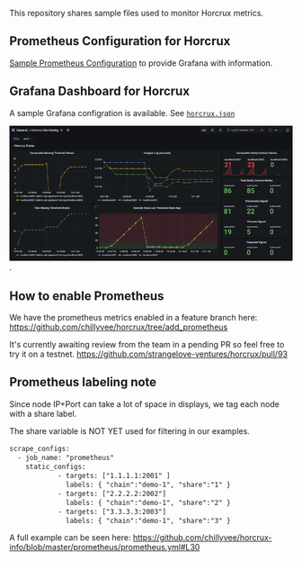 This repository shares sample files used to monitor Horcrux metrics.


## Prometheus Configuration for Horcrux

[Sample Prometheus Configuration](https://github.com/chillyvee/horcrux-info/raw/master/prometheus/prometheus.yml "Sample Prometheus Configuration") to provide Grafana with information.


## Grafana Dashboard for Horcrux

A sample Grafana configration is available.  See [`horcrux.json`](https://github.com/chillyvee/horcrux-info/blob/master/grafana/horcrux.json)

![Sample Grafana Dashboard](https://github.com/chillyvee/horcrux-info/raw/master/grafana/grafana.png "Sample Grafana Dashboard").



## How to enable Prometheus 

We have the prometheus metrics enabled in a feature branch here:
https://github.com/chillyvee/horcrux/tree/add_prometheus

It's currently awaiting review from the team in a pending PR so feel free to try it on a testnet.
https://github.com/strangelove-ventures/horcrux/pull/93

## Prometheus labeling note
Since node IP+Port can take a lot of space in displays, we tag each node with a share label.

The share variable is NOT YET used for filtering in our examples.

```
scrape_configs:
  - job_name: "prometheus"
    static_configs:
            - targets: ["1.1.1.1:2001" ]
              labels: { "chain":"demo-1", "share":"1" }
            - targets: ["2.2.2.2:2002"]
              labels: { "chain":"demo-1", "share":"2" }
            - targets: ["3.3.3.3:2003"]
              labels: { "chain":"demo-1", "share":"3" }
```

A full example can be seen here:
https://github.com/chillyvee/horcrux-info/blob/master/prometheus/prometheus.yml#L30
